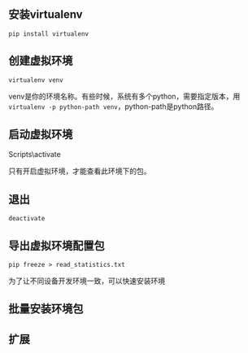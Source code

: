## 安装virtualenv
`pip install virtualenv`
## 创建虚拟环境
`virtualenv venv`

venv是你的环境名称。有些时候，系统有多个python，需要指定版本，用`virtualenv -p python-path venv`，python-path是python路径。
## 启动虚拟环境
Scripts\activate

只有开启虚拟环境，才能查看此环境下的包。
## 退出
`deactivate`
## 导出虚拟环境配置包
`pip freeze > read_statistics.txt`

为了让不同设备开发环境一致，可以快速安装环境
## 批量安装环境包

## 扩展
